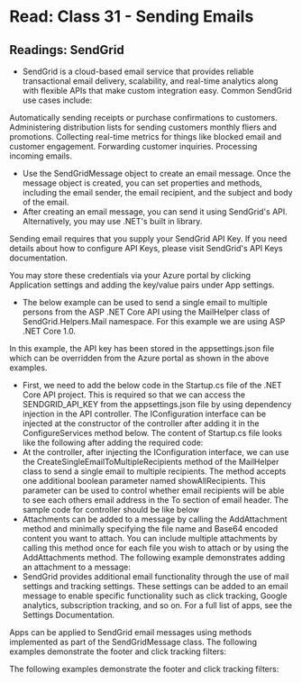 # Read: Class 31 - Sending Emails
## Readings: SendGrid
* SendGrid is a cloud-based email service that provides reliable transactional email delivery, scalability, and real-time analytics along with flexible APIs that make custom integration easy. Common SendGrid use cases include:

Automatically sending receipts or purchase confirmations to customers.
Administering distribution lists for sending customers monthly fliers and promotions.
Collecting real-time metrics for things like blocked email and customer engagement.
Forwarding customer inquiries.
Processing incoming emails.
* Use the SendGridMessage object to create an email message. Once the message object is created, you can set properties and methods, including the email sender, the email recipient, and the subject and body of the email.
* After creating an email message, you can send it using SendGrid's API. Alternatively, you may use .NET's built in library.

Sending email requires that you supply your SendGrid API Key. If you need details about how to configure API Keys, please visit SendGrid's API Keys documentation.

You may store these credentials via your Azure portal by clicking Application settings and adding the key/value pairs under App settings.
* The below example can be used to send a single email to multiple persons from the ASP .NET Core API using the MailHelper class of SendGrid.Helpers.Mail namespace. For this example we are using ASP .NET Core 1.0.

In this example, the API key has been stored in the appsettings.json file which can be overridden from the Azure portal as shown in the above examples.
* First, we need to add the below code in the Startup.cs file of the .NET Core API project. This is required so that we can access the SENDGRID_API_KEY from the appsettings.json file by using dependency injection in the API controller. The IConfiguration interface can be injected at the constructor of the controller after adding it in the ConfigureServices method below. The content of Startup.cs file looks like the following after adding the required code:
* At the controller, after injecting the IConfiguration interface, we can use the CreateSingleEmailToMultipleRecipients method of the MailHelper class to send a single email to multiple recipients. The method accepts one additional boolean parameter named showAllRecipients. This parameter can be used to control whether email recipients will be able to see each others email address in the To section of email header. The sample code for controller should be like below
* Attachments can be added to a message by calling the AddAttachment method and minimally specifying the file name and Base64 encoded content you want to attach. You can include multiple attachments by calling this method once for each file you wish to attach or by using the AddAttachments method. The following example demonstrates adding an attachment to a message:
* SendGrid provides additional email functionality through the use of mail settings and tracking settings. These settings can be added to an email message to enable specific functionality such as click tracking, Google analytics, subscription tracking, and so on. For a full list of apps, see the Settings Documentation.

Apps can be applied to SendGrid email messages using methods implemented as part of the SendGridMessage class. The following examples demonstrate the footer and click tracking filters:

The following examples demonstrate the footer and click tracking filters: